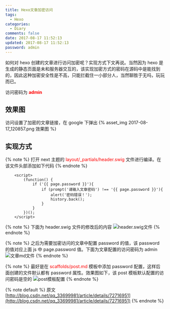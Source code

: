 ```yaml
---
title: Hexo文章加密访问
tags:
  - Hexo
categories:
  - Diary
comments: false
date: 2017-08-17 11:52:13
updated: 2017-08-17 11:52:13
password: admin
---
```


如何对 hexo 创建的文章进行访问加密呢？实现方式下文再说。当然因为 hexo 是生成的静态页面是未和服务器交互的，该实现加密方式的密码在源码中是能找到的，因此这种加密安全性是不高，只能拦截住一小部分人，当然聊胜于无吗，玩玩而已。

访问密码为 <b style="color:red">admin</b>

<!-- more --->

## 效果图

访问设置了加密的文章链接，在 google 下弹出
{% asset_img  2017-08-17_120857.png 效果图 %}


## 实现方式

{% note %}
打开 next 主题的 <font color="red">layout/_partials/header.swig</font> 文件进行编译。在该文件头部添加如下代码
{% endnote %}

```
	<script>
		(function() {
			if ('{{ page.password }}'){
				if (prompt('请输入文章密码') !== '{{ page.password }}'){
					alert('密码错误！');
					history.back();
				}
			}
		})();
	</script>
```




{% note %}
下面为 header.swig 文件的修改后的内容
<img src="2017-08-18_113243.png" title="header.swig文件" />
{% endnote %}

{% note %}
之后为需要加密访问的文章中配置 password 的值，该 password 的值对应上面 js 中 page.password 值。下面为文章配置的访问密码为 admin
<img src="2017-08-18_114037.png" title="文章md文件">
{% endnote %}

{% note %}
最好是在 <font color="red">scaffolds/post.md</font> 模板中添加 password 配置，这样后面创建的文件默认都有 password 属性。效果图如下，该 post 模板默认配置的访问密码是空的
<img src="2017-08-18_114449.png" title="post模板配置">
{% endnote %}


{% note default %}
原文 [http://blog.csdn.net/qq_33699981/article/details/72716951](http://blog.csdn.net/qq_33699981/article/details/72716951)
{% endnote %}

